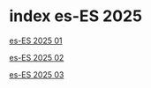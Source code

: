 # index es-ES 2025

<a href="./01">es-ES 2025 01</a>

<a href="./02">es-ES 2025 02</a>

<a href="./03">es-ES 2025 03</a>
